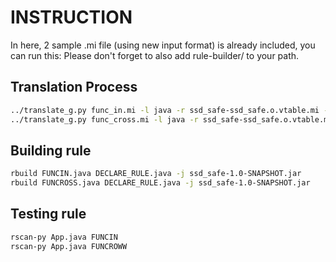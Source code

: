 # INSTRUCTION

In here, 2 sample .mi file (using new input format) is already included, you can run this: 
Please don't forget to also add rule-builder/ to your path.

## Translation Process

```bash
../translate_g.py func_in.mi -l java -r ssd_safe-ssd_safe.o.vtable.mi --name FUNCIN
../translate_g.py func_cross.mi -l java -r ssd_safe-ssd_safe.o.vtable.mi --name FUNCROSS
```

## Building rule

```bash
rbuild FUNCIN.java DECLARE_RULE.java -j ssd_safe-1.0-SNAPSHOT.jar
rbuild FUNCROSS.java DECLARE_RULE.java -j ssd_safe-1.0-SNAPSHOT.jar
```

## Testing rule

```bash
rscan-py App.java FUNCIN
rscan-py App.java FUNCROWW
```



